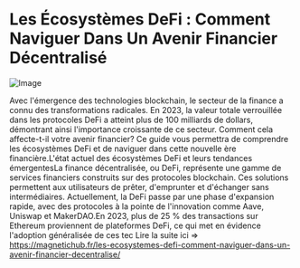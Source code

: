 # Les Écosystèmes DeFi : Comment Naviguer Dans Un Avenir Financier Décentralisé

![Image](https://images.pexels.com/photos/730547/pexels-photo-730547.jpeg?auto=compress&cs=tinysrgb&h=650&w=940)

Avec l'émergence des technologies blockchain, le secteur de la finance a connu des transformations radicales. En 2023, la valeur totale verrouillée dans les protocoles DeFi a atteint plus de 100 milliards de dollars, démontrant ainsi l'importance croissante de ce secteur. Comment cela affecte-t-il votre avenir financier? Ce guide vous permettra de comprendre les écosystèmes DeFi et de naviguer dans cette nouvelle ère financière.L'état actuel des écosystèmes DeFi et leurs tendances émergentesLa finance décentralisée, ou DeFi, représente une gamme de services financiers construits sur des protocoles blockchain. Ces solutions permettent aux utilisateurs de prêter, d'emprunter et d'échanger sans intermédiaires. Actuellement, la DeFi passe par une phase d'expansion rapide, avec des protocoles à la pointe de l'innovation comme Aave, Uniswap et MakerDAO.En 2023, plus de 25 % des transactions sur Ethereum proviennent de plateformes DeFi, ce qui met en évidence l'adoption généralisée de ces tec Lire la suite ici => https://magnetichub.fr/les-ecosystemes-defi-comment-naviguer-dans-un-avenir-financier-decentralise/

